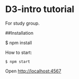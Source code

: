 # D3-intro tutorial

For study group.

##Installation

   $ npm install

How to start:

    $ npm start

Open [http://localhost:4567](http://localhost:4567)
